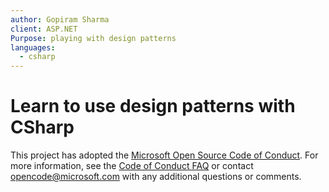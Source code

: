 ```yaml
---
author: Gopiram Sharma
client: ASP.NET
Purpose: playing with design patterns
languages:
  - csharp  
---
```

# Learn to use design patterns with CSharp

This project has adopted the [Microsoft Open Source Code of Conduct](https://opensource.microsoft.com/codeofconduct/). For more information, see the [Code of Conduct FAQ](https://opensource.microsoft.com/codeofconduct/faq/) or contact [opencode@microsoft.com](mailto:opencode@microsoft.com) with any additional questions or comments.
